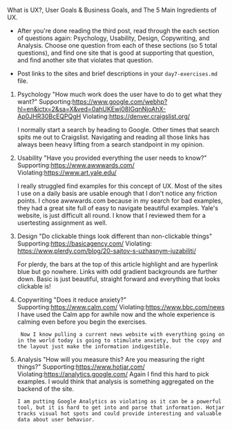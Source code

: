 What is UX?, User Goals & Business Goals, and The 5 Main Ingredients of UX.
*   After you're done reading the third post, read through the each section of questions again: Psychology, Usability, Design, Copywriting, and Analysis. Choose one question from each of these sections (so 5 total questions), and find one site that is good at supporting that question, and find another site that violates that question.

  * Post links to the sites and brief descriptions in your `day7-exercises.md` file.

1) Psychology
    "How much work does the user have to do to get what they want?"
      Supporting:https://www.google.com/webhp?hl=en&ictx=2&sa=X&ved=0ahUKEwj08IGqnNjoAhX-Ap0JHR30BcEQPQgH
      Violating:https://denver.craigslist.org/

      I normally start a search by heading to Google. Other times that search spits me out to Craigslist. Navigating and reading all those links has always been heavy lifting from a search standpoint in my opinion.

2) Usability
    "Have you provided everything the user needs to know?"
      Supporting:https://www.awwwards.com/
      Violating:https://www.art.yale.edu/

    I really struggled find examples for this concept of UX. Most of the sites I use on a daily basis are usable enough that I don't notice any friction points. I chose awwwards.com because in my search for bad examples, they had a great site full of easy to navigate beautiful examples. Yale's website, is just difficult all round. I know that I reviewed them for a usertesting assignment as well.

3) Design
    "Do clickable things look different than non-clickable things"  
      Supporting:https://basicagency.com/
      Violating: https://www.plerdy.com/blog/20-sajtov-s-uzhasnym-juzabiliti/

      For plerdy, the bars at the top of this article highlight and are hyperlink blue but go nowhere. Links with odd gradient backgrounds are further down.
      Basic is just beautiful, straight forward and everything that looks clickable is!

4) Copywriting
    "Does it reduce anxiety?"
      Supporting:https://www.calm.com/
      Violating:https://www.bbc.com/news
        I have used the Calm app for awhile now and the whole experience is calming even before you begin the exercises.

        Now I know pulling a current news website with everything going on in the world today is going to stimulate anxiety, but the copy and the layout just make the information indigestible.

5) Analysis
    "How will you measure this? Are you measuring the right things?"
      Supporting:https://www.hotjar.com/
      Violating:https://analytics.google.com/
        Again I find this hard to pick examples. I would think that analysis is something aggregated on the backend of the site.

       I am putting Google Analytics as violating as it can be a powerful tool, but it is hard to get into and parse that information. Hotjar tracks visual hot spots and could provide interesting and valuable data about user behavior.
